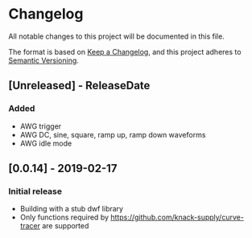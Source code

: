 # Changelog
All notable changes to this project will be documented in this file.

The format is based on [Keep a Changelog](https://keepachangelog.com/en/1.0.0/),
and this project adheres to [Semantic Versioning](https://semver.org/spec/v2.0.0.html).

## [Unreleased] - ReleaseDate
### Added
* AWG trigger
* AWG DC, sine, square, ramp up, ramp down waveforms
* AWG idle mode

## [0.0.14] - 2019-02-17
### Initial release
* Building with a stub dwf library
* Only functions required by https://github.com/knack-supply/curve-tracer are supported
